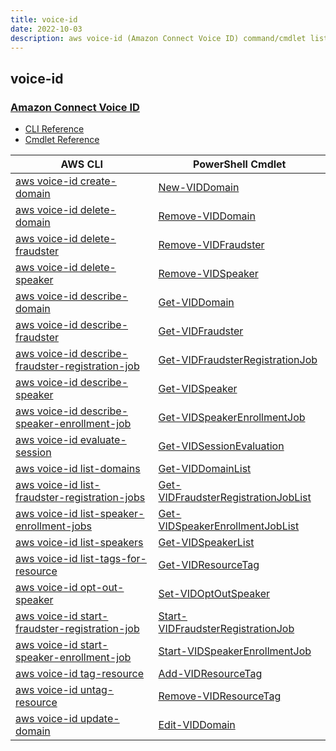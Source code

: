 ```yaml
---
title: voice-id
date: 2022-10-03
description: aws voice-id (Amazon Connect Voice ID) command/cmdlet list.
---
```


## voice-id

### [Amazon Connect Voice ID](https://aws.amazon.com/connect/voice-id/)

* [CLI Reference](https://docs.aws.amazon.com/cli/latest/reference/voice-id/index.html)
* [Cmdlet Reference](https://docs.aws.amazon.com/powershell/latest/reference/items/VoiceID_cmdlets.html)

|AWS CLI|PowerShell Cmdlet|
|----|----|
|[aws voice-id create-domain](https://docs.aws.amazon.com/cli/latest/reference/voice-id/create-domain.html)|[New-VIDDomain](https://docs.aws.amazon.com/powershell/latest/reference/items/New-VIDDomain.html)|
|[aws voice-id delete-domain](https://docs.aws.amazon.com/cli/latest/reference/voice-id/delete-domain.html)|[Remove-VIDDomain](https://docs.aws.amazon.com/powershell/latest/reference/items/Remove-VIDDomain.html)|
|[aws voice-id delete-fraudster](https://docs.aws.amazon.com/cli/latest/reference/voice-id/delete-fraudster.html)|[Remove-VIDFraudster](https://docs.aws.amazon.com/powershell/latest/reference/items/Remove-VIDFraudster.html)|
|[aws voice-id delete-speaker](https://docs.aws.amazon.com/cli/latest/reference/voice-id/delete-speaker.html)|[Remove-VIDSpeaker](https://docs.aws.amazon.com/powershell/latest/reference/items/Remove-VIDSpeaker.html)|
|[aws voice-id describe-domain](https://docs.aws.amazon.com/cli/latest/reference/voice-id/describe-domain.html)|[Get-VIDDomain](https://docs.aws.amazon.com/powershell/latest/reference/items/Get-VIDDomain.html)|
|[aws voice-id describe-fraudster](https://docs.aws.amazon.com/cli/latest/reference/voice-id/describe-fraudster.html)|[Get-VIDFraudster](https://docs.aws.amazon.com/powershell/latest/reference/items/Get-VIDFraudster.html)|
|[aws voice-id describe-fraudster-registration-job](https://docs.aws.amazon.com/cli/latest/reference/voice-id/describe-fraudster-registration-job.html)|[Get-VIDFraudsterRegistrationJob](https://docs.aws.amazon.com/powershell/latest/reference/items/Get-VIDFraudsterRegistrationJob.html)|
|[aws voice-id describe-speaker](https://docs.aws.amazon.com/cli/latest/reference/voice-id/describe-speaker.html)|[Get-VIDSpeaker](https://docs.aws.amazon.com/powershell/latest/reference/items/Get-VIDSpeaker.html)|
|[aws voice-id describe-speaker-enrollment-job](https://docs.aws.amazon.com/cli/latest/reference/voice-id/describe-speaker-enrollment-job.html)|[Get-VIDSpeakerEnrollmentJob](https://docs.aws.amazon.com/powershell/latest/reference/items/Get-VIDSpeakerEnrollmentJob.html)|
|[aws voice-id evaluate-session](https://docs.aws.amazon.com/cli/latest/reference/voice-id/evaluate-session.html)|[Get-VIDSessionEvaluation](https://docs.aws.amazon.com/powershell/latest/reference/items/Get-VIDSessionEvaluation.html)|
|[aws voice-id list-domains](https://docs.aws.amazon.com/cli/latest/reference/voice-id/list-domains.html)|[Get-VIDDomainList](https://docs.aws.amazon.com/powershell/latest/reference/items/Get-VIDDomainList.html)|
|[aws voice-id list-fraudster-registration-jobs](https://docs.aws.amazon.com/cli/latest/reference/voice-id/list-fraudster-registration-jobs.html)|[Get-VIDFraudsterRegistrationJobList](https://docs.aws.amazon.com/powershell/latest/reference/items/Get-VIDFraudsterRegistrationJobList.html)|
|[aws voice-id list-speaker-enrollment-jobs](https://docs.aws.amazon.com/cli/latest/reference/voice-id/list-speaker-enrollment-jobs.html)|[Get-VIDSpeakerEnrollmentJobList](https://docs.aws.amazon.com/powershell/latest/reference/items/Get-VIDSpeakerEnrollmentJobList.html)|
|[aws voice-id list-speakers](https://docs.aws.amazon.com/cli/latest/reference/voice-id/list-speakers.html)|[Get-VIDSpeakerList](https://docs.aws.amazon.com/powershell/latest/reference/items/Get-VIDSpeakerList.html)|
|[aws voice-id list-tags-for-resource](https://docs.aws.amazon.com/cli/latest/reference/voice-id/list-tags-for-resource.html)|[Get-VIDResourceTag](https://docs.aws.amazon.com/powershell/latest/reference/items/Get-VIDResourceTag.html)|
|[aws voice-id opt-out-speaker](https://docs.aws.amazon.com/cli/latest/reference/voice-id/opt-out-speaker.html)|[Set-VIDOptOutSpeaker](https://docs.aws.amazon.com/powershell/latest/reference/items/Set-VIDOptOutSpeaker.html)|
|[aws voice-id start-fraudster-registration-job](https://docs.aws.amazon.com/cli/latest/reference/voice-id/start-fraudster-registration-job.html)|[Start-VIDFraudsterRegistrationJob](https://docs.aws.amazon.com/powershell/latest/reference/items/Start-VIDFraudsterRegistrationJob.html)|
|[aws voice-id start-speaker-enrollment-job](https://docs.aws.amazon.com/cli/latest/reference/voice-id/start-speaker-enrollment-job.html)|[Start-VIDSpeakerEnrollmentJob](https://docs.aws.amazon.com/powershell/latest/reference/items/Start-VIDSpeakerEnrollmentJob.html)|
|[aws voice-id tag-resource](https://docs.aws.amazon.com/cli/latest/reference/voice-id/tag-resource.html)|[Add-VIDResourceTag](https://docs.aws.amazon.com/powershell/latest/reference/items/Add-VIDResourceTag.html)|
|[aws voice-id untag-resource](https://docs.aws.amazon.com/cli/latest/reference/voice-id/untag-resource.html)|[Remove-VIDResourceTag](https://docs.aws.amazon.com/powershell/latest/reference/items/Remove-VIDResourceTag.html)|
|[aws voice-id update-domain](https://docs.aws.amazon.com/cli/latest/reference/voice-id/update-domain.html)|[Edit-VIDDomain](https://docs.aws.amazon.com/powershell/latest/reference/items/Edit-VIDDomain.html)|


